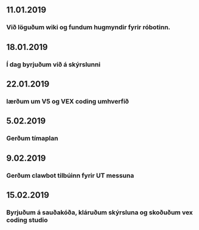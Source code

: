 ## 11.01.2019
### Við löguðum wiki og fundum hugmyndir fyrir róbotinn.

## 18.01.2019
### Í dag byrjuðum við á skýrslunni

## 22.01.2019
### lærðum um V5 og VEX coding umhverfið

## 5.02.2019
### Gerðum tímaplan

## 9.02.2019
### Gerðum clawbot tilbúinn fyrir UT messuna

## 15.02.2019
### Byrjuðum á sauðakóða, kláruðum skýrsluna og skoðuðum vex coding studio
